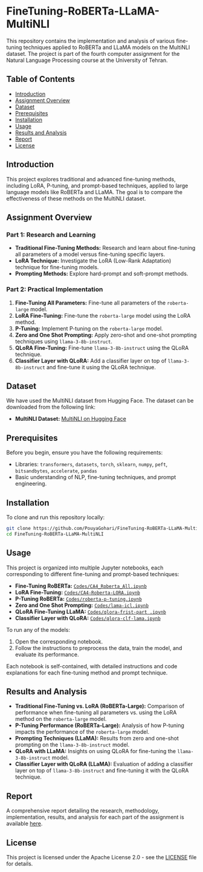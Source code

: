 # FineTuning-RoBERTa-LLaMA-MultiNLI
This repository contains the implementation and analysis of various fine-tuning techniques applied to RoBERTa and LLaMA models on the MultiNLI dataset. The project is part of the fourth computer assignment for the Natural Language Processing course at the University of Tehran.

## Table of Contents

- [Introduction](#introduction)
- [Assignment Overview](#assignment-overview)
- [Dataset](#dataset)
- [Prerequisites](#prerequisites)
- [Installation](#installation)
- [Usage](#usage)
- [Results and Analysis](#results-and-analysis)
- [Report](#report)
- [License](#license)


## Introduction

This project explores traditional and advanced fine-tuning methods, including LoRA, P-tuning, and prompt-based techniques, applied to large language models like RoBERTa and LLaMA. The goal is to compare the effectiveness of these methods on the MultiNLI dataset.

## Assignment Overview

### Part 1: Research and Learning

- **Traditional Fine-Tuning Methods:** Research and learn about fine-tuning all parameters of a model versus fine-tuning specific layers.
- **LoRA Technique:** Investigate the LoRA (Low-Rank Adaptation) technique for fine-tuning models.
- **Prompting Methods:** Explore hard-prompt and soft-prompt methods.

### Part 2: Practical Implementation

1. **Fine-Tuning All Parameters:** Fine-tune all parameters of the `roberta-large` model.
2. **LoRA Fine-Tuning:** Fine-tune the `roberta-large` model using the LoRA method.
3. **P-Tuning:** Implement P-tuning on the `roberta-large` model.
4. **Zero and One Shot Prompting:** Apply zero-shot and one-shot prompting techniques using `llama-3-8b-instruct`.
5. **QLoRA Fine-Tuning:** Fine-tune `llama-3-8b-instruct` using the QLoRA technique.
6. **Classifier Layer with QLoRA:** Add a classifier layer on top of `llama-3-8b-instruct` and fine-tune it using the QLoRA technique.

## Dataset

We have used the MultiNLI dataset from Hugging Face. The dataset can be downloaded from the following link:

- **MultiNLI Dataset:** [MultiNLI on Hugging Face](https://huggingface.co/datasets/nyu-mll/multi_nli)

## Prerequisites

Before you begin, ensure you have the following requirements:

- Libraries: `transformers`, `datasets`, `torch`, `sklearn`, `numpy`, `peft`, `bitsandbytes`, `accelerate`, `pandas`
- Basic understanding of NLP, fine-tuning techniques, and prompt engineering.


## Installation

To clone and run this repository locally:
```sh
git clone https://github.com/PouyaGohari/FineTuning-RoBERTa-LLaMA-MultiNLI.git
cd FineTuning-RoBERTa-LLaMA-MultiNLI
```

## Usage
This project is organized into multiple Jupyter notebooks, each corresponding to different fine-tuning and prompt-based techniques:

- **Fine-Tuning RoBERTa:** [`Codes/CA4_Roberta_All.ipynb`](Codes/CA4_Roberta_All.ipynb)
- **LoRA Fine-Tuning:** [`Codes/CA4-Roberta-LORA.ipynb`](Codes/CA4-Roberta-LORA.ipynb)
- **P-Tuning RoBERTa:** [`Codes/roberta-p-tuning.ipynb`](Codes/roberta-p-tuning.ipynb)
- **Zero and One Shot Prompting:** [`Codes/lama-icl.ipynb`](Codes/lama-icl.ipynb)
- **QLoRA Fine-Tuning LLaMA:** [`Codes/qlora-frist-part .ipynb`](Codes/qlora-frist-part%20.ipynb)
- **Classifier Layer with QLoRA:** [`Codes/qlora-clf-lama.ipynb`](Codes/qlora-clf-lama.ipynb)

To run any of the models:

1. Open the corresponding notebook.
2. Follow the instructions to preprocess the data, train the model, and evaluate its performance.

Each notebook is self-contained, with detailed instructions and code explanations for each fine-tuning method and prompt technique.

## Results and Analysis

- **Traditional Fine-Tuning vs. LoRA (RoBERTa-Large):** Comparison of performance when fine-tuning all parameters vs. using the LoRA method on the `roberta-large` model.
- **P-Tuning Performance (RoBERTa-Large):** Analysis of how P-tuning impacts the performance of the `roberta-large` model.
- **Prompting Techniques (LLaMA):** Results from zero and one-shot prompting on the `llama-3-8b-instruct` model.
- **QLoRA with LLaMA:** Insights on using QLoRA for fine-tuning the `llama-3-8b-instruct` model.
- **Classifier Layer with QLoRA (LLaMA):** Evaluation of adding a classifier layer on top of `llama-3-8b-instruct` and fine-tuning it with the QLoRA technique.


## Report

A comprehensive report detailing the research, methodology, implementation, results, and analysis for each part of the assignment is available [here](Report/nlp_report.pdf).

## License

This project is licensed under the Apache License 2.0 - see the [LICENSE](LICENSE) file for details.

